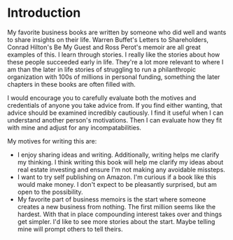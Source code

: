 # Introduction

My favorite business books are written by someone who did well and wants to share insights on their life.  Warren Buffet's Letters to Shareholders, Conrad Hilton's Be My Guest and Ross Perot's memoir are all great examples of this.  I learn through stories.  I really like the stories about how these people succeeded early in life.  They're a lot more relevant to where I am than the later in life stories of struggling to run a philanthropic organization with 100s of millions in personal funding, something the later chapters in these books are often filled with.

I would encourage you to carefully evaluate both the motives and credentials of anyone you take advice from.  If you find either wanting, that advice should be examined incredibly cautiously.  I find it useful when I can understand another person's motivations.  Then I can evaluate how they fit with mine and adjust for any incompatabilities.

My motives for writing this are:

* I enjoy sharing ideas and writing.  Additionally, writing helps me clarify my thinking.  I think writing this book will help me clarify my ideas about real estate investing and ensure I'm not making any avoidable missteps.
* I want to try self publishing on Amazon.  I'm curious if a book like this would make money.  I don't expect to be pleasantly surprised, but am open to the possibility.
* My favorite part of business memoirs is the start where someone creates a new business from nothing.  The first million seems like the hardest.  With that in place compounding interest takes over and things get simpler.  I'd like to see more stories about the start.  Maybe telling mine will prompt others to tell theirs.

